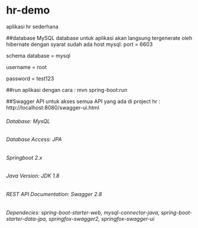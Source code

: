# hr-demo
aplikasi hr sederhana

##database MySQL
database untuk aplikasi akan langsung tergenerate oleh hibernate dengan syarat sudah ada host mysql:
port = 6603

schema database = mysql

username = root

password = test123

##run aplikasi dengan cara : mvn spring-boot:run

##Swagger API
untuk akses semua API yang ada di project hr :
http://localhost:8080/swagger-ui.html


###### Database: MysQL
###### Database Access:	JPA
###### Springboot	2.x
###### Java Version:	JDK 1.8
###### REST API Documentation: Swagger 2.8
###### Dependecies: spring-boot-starter-web, mysql-connector-java, spring-boot-starter-data-jpa, springfox-swagger2, springfox-swagger-ui

